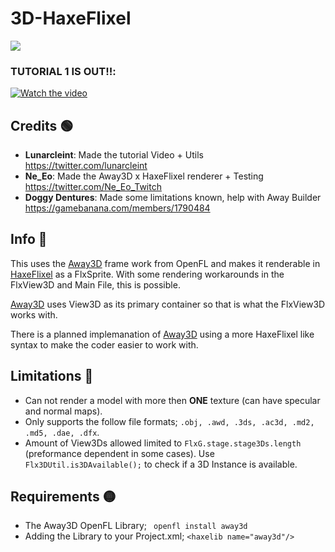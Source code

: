 # 3D-HaxeFlixel

 [![](https://raw.github.com/HaxeFlixel/haxeflixel.com/master/src/files/images/flixel-logos/HaxeFlixel.png)](http://haxeflixel.com/)
 
### TUTORIAL 1 IS OUT‼️:
[![Watch the video](https://img.youtube.com/vi/WwTH71btngs/maxresdefault.jpg)](https://youtu.be/WwTH71btngs)
 
## Credits 🟢
- **Lunarcleint**: Made the tutorial Video + Utils https://twitter.com/lunarcleint
- **Ne_Eo**: Made the Away3D x HaxeFlixel renderer + Testing https://twitter.com/Ne_Eo_Twitch
- **Doggy Dentures**: Made some limitations known, help with Away Builder https://gamebanana.com/members/1790484
 
## Info 🔵
This uses the [Away3D](https://github.com/openfl/away3d) frame work from OpenFL and makes it renderable in [HaxeFlixel](https://github.com/HaxeFlixel/flixel) as a FlxSprite. With some rendering workarounds in the FlxView3D and Main File, this is possible.

[Away3D](https://github.com/openfl/away3d) uses View3D as its primary container so that is what the FlxView3D works with. 

There is a planned implemanation of [Away3D](https://github.com/openfl/away3d) using a more HaxeFlixel like syntax to make the coder easier to work with.

## Limitations 🔴
- Can not render a model with more then **ONE** texture (can have specular and normal maps).
- Only supports the follow file formats; `.obj, .awd, .3ds, .ac3d, .md2, .md5, .dae, .dfx`.
- Amount of View3Ds allowed limited to `FlxG.stage.stage3Ds.length` (preformance dependent in some cases). Use `Flx3DUtil.is3DAvailable();` to check if a 3D Instance is available.

## Requirements 🟡

- The Away3D OpenFL Library; ` openfl install away3d`
- Adding the Library to your Project.xml; `<haxelib name="away3d"/>`
